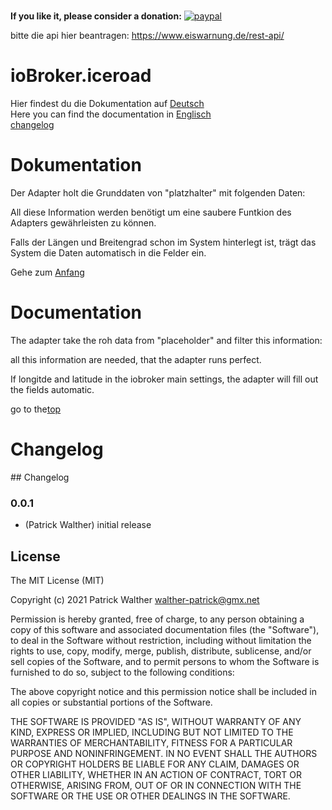 <h1 id="top"></h1>


**If you like it, please consider a donation:**
[![paypal](https://www.paypalobjects.com/en_US/i/btn/btn_donateCC_LG.gif)](https://www.paypal.com/cgi-bin/webscr?cmd=_s-xclick&hosted_button_id=UYB92ZVNEFNF6&source=url)




bitte die api hier beantragen: https://www.eiswarnung.de/rest-api/


# ioBroker.iceroad
<p>
Hier findest du die Dokumentation auf <a href="#erstens">Deutsch</a><br>
Here you can find the documentation in <a href="#zweitens">Englisch</a><br>
<a href="#drittens">changelog</a><br>  
</p>


<h1 id="erstens">Dokumentation</h1>

Der Adapter holt die Grunddaten von "platzhalter" mit folgenden Daten:



All diese Information werden benötigt um eine saubere Funtkion des Adapters gewährleisten zu können.

Falls der Längen und Breitengrad schon im System hinterlegt ist, trägt das System die Daten automatisch in die Felder ein.


Gehe zum <a href="#top">Anfang</a><br>


<h1 id="zweitens">Documentation</h1>


The adapter take the roh data from "placeholder" and filter this information:




all this information are needed, that the adapter runs perfect.

If longitde and latitude in the iobroker main settings, the adapter will fill out the fields automatic.


go to the<a href="#top">top</a><br>




<h1 id="drittens">Changelog</h1>
## Changelog

### 0.0.1
* (Patrick Walther) initial release

## License
The MIT License (MIT)

Copyright (c) 2021 Patrick Walther walther-patrick@gmx.net

Permission is hereby granted, free of charge, to any person obtaining a copy
of this software and associated documentation files (the "Software"), to deal
in the Software without restriction, including without limitation the rights
to use, copy, modify, merge, publish, distribute, sublicense, and/or sell
copies of the Software, and to permit persons to whom the Software is
furnished to do so, subject to the following conditions:

The above copyright notice and this permission notice shall be included in
all copies or substantial portions of the Software.

THE SOFTWARE IS PROVIDED "AS IS", WITHOUT WARRANTY OF ANY KIND, EXPRESS OR
IMPLIED, INCLUDING BUT NOT LIMITED TO THE WARRANTIES OF MERCHANTABILITY,
FITNESS FOR A PARTICULAR PURPOSE AND NONINFRINGEMENT. IN NO EVENT SHALL THE
AUTHORS OR COPYRIGHT HOLDERS BE LIABLE FOR ANY CLAIM, DAMAGES OR OTHER
LIABILITY, WHETHER IN AN ACTION OF CONTRACT, TORT OR OTHERWISE, ARISING FROM,
OUT OF OR IN CONNECTION WITH THE SOFTWARE OR THE USE OR OTHER DEALINGS IN
THE SOFTWARE.
